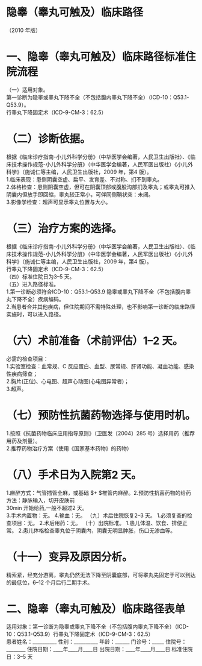 # 隐睾（睾丸可触及）临床路径  
（2010 年版）  
# 一、隐睾（睾丸可触及）临床路径标准住院流程  
（一）适用对象。  
第一诊断为隐睾或睾丸下降不全（不包括腹内睾丸下降不全）（ICD-10：Q53.1-Q53.9）。  
行睾丸下降固定术（ICD-9-CM-3：62.5）  
# （二）诊断依据。  
根据《临床诊疗指南-小儿外科学分册》（中华医学会编著，人民卫生出版社）、《临床技术操作规范-小儿外科学分册》（中华医学会编著，人民军医出版社）《小儿外科学》（施诚仁等主编，人民卫生出版社，2009 年，第4 版）。  
1.临床表现：患侧阴囊空虚、扁平、发育差、不对称、扪不到睾丸。  
2.体格检查：患侧阴囊空虚，但可在阴囊顶部或腹股沟部扪及睾丸；或睾丸可推入阴囊内但放手即回缩，睾丸较正常小，可伴同侧鞘状突：未闭。  
3.影像学检查：超声可显示睾丸位置与大小。  
# （三）治疗方案的选择。  
根据《临床诊疗指南-小儿外科学分册》（中华医学会编著，人民卫生出版社）、《临床技术操作规范-小儿外科学分册》（中华医学会编著，人民军医出版社）《小儿外科学》（施诚仁等主编，人民卫生出版社，2009 年，第4 版）。  
行睾丸下降固定术（ICD-9-CM-3：62.5）  
（四）标准住院日为3–5 天。  
（五）进入路径标准。  
1.第一诊断必须符合ICD-10：Q53.1-Q53.9 隐睾或睾丸下降不全（不包括腹内睾丸下降不全）疾病编码。  
2.当患者合并其他疾病，但住院期间不需特殊处理，也不影响第一诊断的临床路径实施时，可以进入路径。  
# （六）术前准备（术前评估）1–2 天。  
必需的检查项目：  
1.实验室检查：血常规、C 反应蛋白、血型、尿常规、肝肾功能、凝血功能、感染性疾病筛查；  
2.胸片(正位)、心电图、超声心动图(心电图异常者)；  
3.超声。  
# （七）预防性抗菌药物选择与使用时机。  
1.按照《抗菌药物临床应用指导原则》（卫医发〔2004〕285 号）选择用药（推荐用药及剂量）。  
2.推荐药物治疗方案（使用《国家基本药物》的药物）  
# （八）手术日为入院第2 天。  
1.麻醉方式：气管插管全麻，或基础 $+ $椎管内麻醉。2.预防性抗菌药物的给药方法：静脉输入，切开皮肤前  
30min 开始给药,一般不超过2 天。  
3.手术内置物：无。  4.输血：无。 （九）术后住院恢复2–3 天。 1.必须复查的检查项目：无。 2.术后用药：无。 （十）出院标准。 1.患儿体温、饮食、排便正常。 2.患儿体格检查睾丸位于阴囊内，阴囊无明显肿胀，伤口无渗血等。  
# （十一）变异及原因分析。  
精索紧，经充分游离，睾丸仍然无法下降至阴囊底部，可将睾丸先固定于可以到达的最低位，6–12 个月后行二期手术。  
# 二、隐睾（睾丸可触及）临床路径表单  
适用对象：第一诊断为隐睾或睾丸下降不全（不包括腹内睾丸下降不全）（ICD-10：Q53.1-Q53.9）行睾丸下降固定术（ICD-9-CM-3：62.5）  
患者姓名：__________ 性别：__________ 年龄：______ 门诊号：_____ 住院号：________ 住院日期：____年____月____日  出院日期：____年____月____日   标准住院日：3–5 天  

